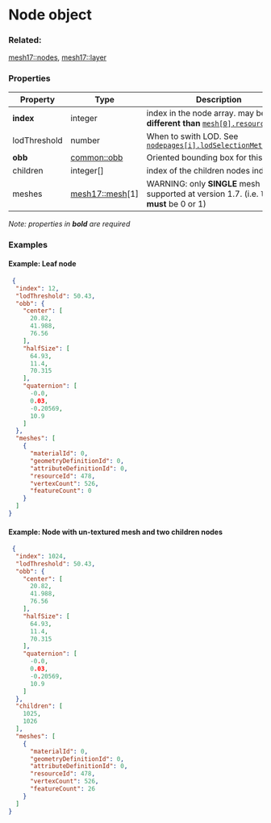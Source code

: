 # Node object



### Related:

[mesh17::nodes](nodes.md), [mesh17::layer](layer.md)
### Properties

| Property | Type | Description |
| --- | --- | --- |
| **index** | integer | index in the node array. may be **different than** [`mesh[0].resourceId`](mesh.md) |
| lodThreshold | number | When to swith LOD. See [`nodepages[i].lodSelectionMetricType`](nodepages.md)  |
| **obb** | [common::obb](../../common/docs/obb.md) | Oriented bounding box for this node.  |
| children | integer[] | index of the children nodes indices |
| meshes | [mesh17::mesh](mesh.md)[1] | WARNING: only **SINGLE** mesh is supported at version 1.7. (i.e. `length` **must** be 0 or 1) |

*Note: properties in **bold** are required*

### Examples 

#### Example: Leaf node 

```json
 {
  "index": 12,
  "lodThreshold": 50.43,
  "obb": {
    "center": [
      20.82,
      41.988,
      76.56
    ],
    "halfSize": [
      64.93,
      11.4,
      70.315
    ],
    "quaternion": [
      -0.0,
      0.03,
      -0.20569,
      10.9
    ]
  },
  "meshes": [
    {
      "materialId": 0,
      "geometryDefinitionId": 0,
      "attributeDefinitionId": 0,
      "resourceId": 478,
      "vertexCount": 526,
      "featureCount": 0
    }
  ]
} 
```

#### Example: Node with un-textured mesh and two children nodes 

```json
 {
  "index": 1024,
  "lodThreshold": 50.43,
  "obb": {
    "center": [
      20.82,
      41.988,
      76.56
    ],
    "halfSize": [
      64.93,
      11.4,
      70.315
    ],
    "quaternion": [
      -0.0,
      0.03,
      -0.20569,
      10.9
    ]
  },
  "children": [
    1025,
    1026
  ],
  "meshes": [
    {
      "materialId": 0,
      "geometryDefinitionId": 0,
      "attributeDefinitionId": 0,
      "resourceId": 478,
      "vertexCount": 526,
      "featureCount": 26
    }
  ]
} 
```

